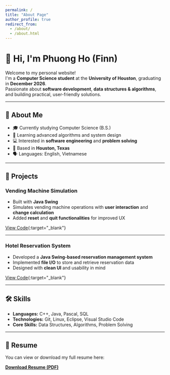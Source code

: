 ```yaml
---
permalink: /
title: "About Page"
author_profile: true
redirect_from: 
  - /about/
  - /about.html
---
```


# 👋 Hi, I'm Phuong Ho (Finn)

Welcome to my personal website!  
I'm a **Computer Science student** at the **University of Houston**, graduating in **December 2026**.  
Passionate about **software development**, **data structures & algorithms**, and building practical, user-friendly solutions.

---

## 🚀 About Me
- 🎓 Currently studying Computer Science (B.S.)
- 🌱 Learning advanced algorithms and system design
- 💻 Interested in **software engineering** and **problem solving**
- 📍 Based in **Houston, Texas**
- 🗣️ Languages: English, Vietnamese

---

## 💼 Projects

### **Vending Machine Simulation**
- Built with **Java Swing**
- Simulates vending machine operations with **user interaction** and **change calculation**
- Added **reset** and **quit functionalities** for improved UX

[View Code](https://github.com/FatFish-99/VendingMachine-eclipse){:target="_blank"} <!-- Replace # with GitHub link -->

---

### **Hotel Reservation System**
- Developed a **Java Swing-based reservation management system**
- Implemented **file I/O** to store and retrieve reservation data
- Designed with **clean UI** and usability in mind

[View Code](https://github.com/FatFish-99/Cinco-Ranch-Hotel-Reservation){:target="_blank"} <!-- Replace # with GitHub link -->

---

## 🛠️ Skills
- **Languages:** C++, Java, Pascal, SQL
- **Technologies:** Git, Linux, Eclipse, Visual Studio Code
- **Core Skills:** Data Structures, Algorithms, Problem Solving

---

## 📄 Resume

You can view or download my full resume here:

[**Download Resume (PDF)**](/files/Resume.pdf)